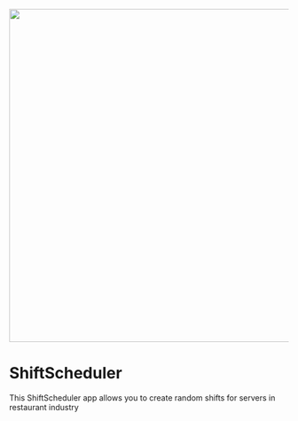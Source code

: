 <p align="center"><img src="https://raw.githubusercontent.com/wajeht/ShiftScheduler/master/src/images/screenshot.png" width="600"></p>

# ShiftScheduler

This ShiftScheduler app allows you to create random shifts for servers in restaurant industry
